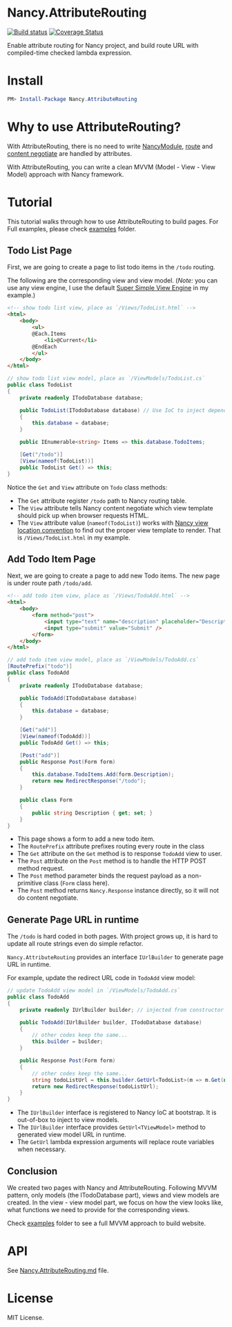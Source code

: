 # Nancy.AttributeRouting

[![Build status](https://ci.appveyor.com/api/projects/status/86jwerymo30f9949/branch/master?svg=true)](https://ci.appveyor.com/project/lijunle/nancy-attributerouting/branch/master)
[![Coverage Status](https://coveralls.io/repos/lijunle/Nancy.AttributeRouting/badge.svg?branch=master&service=github)](https://coveralls.io/github/lijunle/Nancy.AttributeRouting?branch=master)

Enable attribute routing for Nancy project, and build route URL with compiled-time checked lambda expression.

# Install

```powershell
PM> Install-Package Nancy.AttributeRouting
```

# Why to use AttributeRouting?

With AttributeRouting, there is no need to write [NancyModule](https://github.com/NancyFx/Nancy/wiki/Exploring-the-nancy-module), [route](https://github.com/NancyFx/Nancy/wiki/Defining-routes) and [content negotiate](https://github.com/NancyFx/Nancy/wiki/Content-Negotiation) are handled by attributes.

With AttributeRouting, you can write a clean MVVM (Model - View - View Model) approach with Nancy framework.

# Tutorial

This tutorial walks through how to use AttributeRouting to build pages. For Full examples, please check [examples](https://github.com/lijunle/Nancy.AttributeRouting/tree/master/Nancy.AttributeRouting.Examples) folder.

## Todo List Page

First, we are going to create a page to list todo items in the `/todo` routing.

The following are the corresponding view and view model. (*Note:* you can use any view engine, I use the default [Super Simple View Engine](https://github.com/NancyFx/Nancy/wiki/The-Super-Simple-View-Engine) in my example.)

```html
<!-- show todo list view, place as `/Views/TodoList.html` -->
<html>
    <body>
        <ul>
        @Each.Items
            <li>@Current</li>
        @EndEach
        </ul>
    </body>
</html>
```

```csharp
// show todo list view model, place as `/ViewModels/TodoList.cs`
public class TodoList
{
    private readonly ITodoDatabase database;

    public TodoList(ITodoDatabase database) // Use IoC to inject dependencies to view model
    {
        this.database = database;
    }

    public IEnumerable<string> Items => this.database.TodoItems;

    [Get("/todo")]
    [View(nameof(TodoList))]
    public TodoList Get() => this;
}
```

Notice the `Get` and `View` attribute on `Todo` class methods:

- The `Get` attribute register `/todo` path to Nancy routing table.
- The `View` attribute tells Nancy content negotiate which view template should pick up when browser requests HTML.
- The `View` attribute value (`nameof(TodoList)`) works with [Nancy view location convention](https://github.com/NancyFx/Nancy/wiki/View-location-conventions) to find out the proper view template to render. That is `/Views/TodoList.html` in my example.

## Add Todo Item Page

Next, we are going to create a page to add new Todo items. The new page is under route path `/todo/add`.

```html
<!-- add todo item view, place as `/Views/TodoAdd.html` -->
<html>
    <body>
        <form method="post">
            <input type="text" name="description" placeholder="Description..." />
            <input type="submit" value="Submit" />
        </form>
    </body>
</html>
```

```csharp
// add todo item view model, place as `/ViewModels/TodoAdd.cs`
[RoutePrefix("todo")]
public class TodoAdd
{
    private readonly ITodoDatabase database;

    public TodoAdd(ITodoDatabase database)
    {
        this.database = database;
    }

    [Get("add")]
    [View(nameof(TodoAdd))]
    public TodoAdd Get() => this;

    [Post("add")]
    public Response Post(Form form)
    {
        this.database.TodoItems.Add(form.Description);
        return new RedirectResponse("/todo");
    }

    public class Form
    {
        public string Description { get; set; }
    }
}
```

- This page shows a form to add a new todo item.
- The `RoutePrefix` attribute prefixes routing every route in the class
- The `Get` attribute on the `Get` method is to response `TodoAdd` view to user.
- The `Post` attribute on the `Post` method is to handle the HTTP POST method request.
- The `Post` method parameter binds the request payload as a non-primitive class (`Form` class here).
- The `Post` method returns `Nancy.Response` instance directly, so it will not do content negotiate.

## Generate Page URL in runtime

The `/todo` is hard coded in both pages. With project grows up, it is hard to update all route strings even do simple refactor.

`Nancy.AttributeRouting` provides an interface `IUrlBuilder` to generate page URL in runtime.

For example, update the redirect URL code in `TodoAdd` view model:

```csharp
// update TodoAdd view model in `/ViewModels/TodoAdd.cs`
public class TodoAdd
{
    private readonly IUrlBuilder builder; // injected from constructor

    public TodoAdd(IUrlBuilder builder, ITodoDatabase database)
    {
        // other codes keep the same...
        this.builder = builder;
    }

    public Response Post(Form form)
    {
        // other codes keep the same...
        string todoListUrl = this.builder.GetUrl<TodoList>(m => m.Get(null));
        return new RedirectResponse(todoListUrl);
    }
}
```

- The `IUrlBuilder` interface is registered to Nancy IoC at bootstrap. It is out-of-box to inject to view models.
- The `IUrlBuilder` interface provides `GetUrl<TViewModel>` method to generated view model URL in runtime.
- The `GetUrl` lambda expression arguments will replace route variables when necessary.

## Conclusion

We created two pages with Nancy and AttributeRouting. Following MVVM pattern, only models (the ITodoDatabase part), views and view models are created. In the view - view model part, we focus on how the view looks like, what functions we need to provide for the corresponding views.

Check [examples](https://github.com/lijunle/Nancy.AttributeRouting/tree/master/Nancy.AttributeRouting.Examples) folder to see a full MVVM approach to build website.

# API

See [Nancy.AttributeRouting.md](https://github.com/lijunle/Nancy.AttributeRouting/blob/master/Nancy.AttributeRouting/Nancy.AttributeRouting.md) file.

# License

MIT License.
